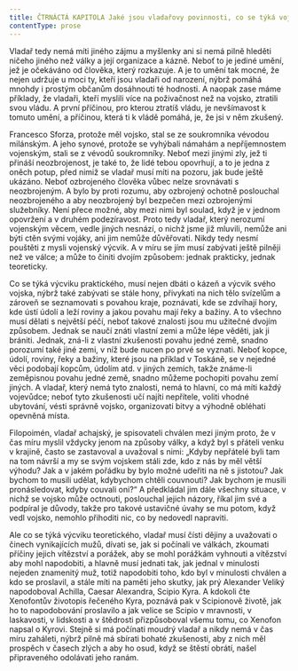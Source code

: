 ```yaml
---
title: ČTRNÁCTÁ KAPITOLA Jaké jsou vladařovy povinnosti, co se týká vojska
contentType: prose
---
```


<section>

Vladař tedy nemá míti jiného zájmu a myšlenky ani si nemá pilně hleděti ničeho jiného než války a její organizace a kázně. Neboť to je jediné umění, jež je očekáváno od člověka, který rozkazuje. A je to umění tak mocné, že nejen udržuje u moci ty, kteří jsou vladaři od narození, nýbrž pomáhá mnohdy i prostým občanům dosáhnouti té hodnosti. A naopak zase máme příklady, že vladaři, kteří myslili více na poživačnost než na vojsko, ztratili svou vládu. A první příčinou, pro kterou ztratíš vládu, je nevšímavost k tomuto umění, a příčinou, která ti k vládě pomáhá, je, že jsi v něm zkušený.

Francesco Sforza, protože měl vojsko, stal se ze soukromníka vévodou milánským. A jeho synové, protože se vyhýbali námahám a nepříjemnostem vojenským, stali se z vévodů soukromníky. Neboť mezi jinými zly, jež ti přináší neozbrojenost, je také to, že lidé tebou opovrhují, a to je jedna z oněch potup, před nimiž se vladař musí míti na pozoru, jak bude ještě ukázáno. Neboť ozbrojeného člověka vůbec nelze srovnávati s neozbrojeným. A bylo by proti rozumu, aby ozbrojený ochotně poslouchal neozbrojeného a aby neozbrojený byl bezpečen mezi ozbrojenými služebníky. Není přece možné, aby mezi nimi byl soulad, když je v jednom opovržení a v druhém podezíravost. Proto tedy vladař, který nerozumí vojenským věcem, vedle jiných nesnází, o nichž jsme již mluvili, nemůže ani býti ctěn svými vojáky, ani jim nemůže důvěřovati. Nikdy tedy nesmí pouštěti z mysli vojenský výcvik. A v míru se jím musí zabývati ještě pilněji než ve válce; a může to činiti dvojím způsobem: jednak prakticky, jednak teoreticky.

Co se týká výcviku praktického, musí nejen dbáti o kázeň a výcvik svého vojska, nýbrž také zabývati se stále hony, přivykati na nich tělo svízelům a zároveň se seznamovati s povahou kraje, poznávati, kde se zdvíhají hory, kde ústí údolí a leží roviny a jakou povahu mají řeky a bažiny. A to všechno musí dělati s největší péčí, neboť takové znalosti jsou mu užitečné dvojím způsobem. Jednak se naučí znáti vlastní zemi a může lépe věděti, jak ji brániti. Jednak, zná-li z vlastní zkušenosti povahu jedné země, snadno porozumí také jiné zemi, v níž bude nucen po prvé se vyznati. Neboť kopce, údolí, roviny, řeky a bažiny, které jsou na příklad v Toskáně, se v nejedné věci podobají kopcům, údolím atd. v jiných zemích, takže známe-li zeměpisnou povahu jedné země, snadno můžeme pochopiti povahu zemí jiných. A vladař, který nemá tyto znalosti, nemá to hlavní, co má míti každý vojevůdce; neboť tyto zkušenosti učí najíti nepřítele, voliti vhodné ubytování, vésti správně vojsko, organizovati bitvy a výhodně obléhati opevněná místa.

Filopoimén, vladař achajský, je spisovateli chválen mezi jiným proto, že v čas míru myslil vždycky jenom na způsoby války, a když byl s přáteli venku v krajině, často se zastavoval a uvažoval s nimi: „Kdyby nepřátelé byli tam na tom návrší a my se svým vojskem stáli zde, kdo z nás by měl větší výhodu? Jak a v jakém pořádku by bylo možné udeřiti na ně s jistotou? Jak bychom to musili udělat, kdybychom chtěli couvnouti? Jak bychom je musili pronásledovat, kdyby couvali oni?“ A předkládal jim dále všechny situace, v nichž se vojsko může octnouti, poslouchal jejich názory, říkal jim své a podpíral je důvody, takže pro takové ustavičné úvahy se mu potom, když vedl vojsko, nemohlo přihoditi nic, co by nedovedl napraviti.

Ale co se týká výcviku teoretického, vladař musí čísti dějiny a uvažovati o činech vynikajících mužů, dívati se, jak si počínali ve válkách, zkoumati příčiny jejich vítězství a porážek, aby se mohl porážkám vyhnouti a vítězství aby mohl napodobiti, a hlavně musí jednati tak, jak jednal v minulosti nejeden znamenitý muž, totiž napodobiti toho, kdo byl v minulosti chválen a kdo se proslavil, a stále míti na paměti jeho skutky, jak prý Alexander Veliký napodoboval Achilla, Caesar Alexandra, Scipio Kyra. A kdokoli čte Xenofontův životopis řečeného Kyra, poznává pak v Scipionově životě, jak ho to napodobování proslavilo a jak velice se Scipio v mravnosti, v laskavosti, v lidskosti a v štědrosti přizpůsoboval všemu tomu, co Xenofon napsal o Kyrovi. Stejně si má počínati moudrý vladař a nikdy nemá v čas míru zaháleti, nýbrž pilně má sbírati bohaté zkušenosti, aby z nich měl prospěch v časech zlých a aby ho osud, když se štěstí obrátí, našel připraveného odolávati jeho ranám.

</section>

[^1]: _Francesco Vettori_ (1474-1539), důvěrný přítel Machiavelliův (byli spolu r. 1507 s poselstvím u císaře Maxmiliána); vyslanec republiky florentské u papeže Lva X. __Pozn. překl___._

[^2]: _Filippo da Gasavecchia_, přítel Machiavelliův i Vettoriův. _Pozn. překl._

[^3]: _Pavel_ (Pagolo) _Vettori__,_ bratr Francesca Vettoriho. _Pozn. překl._

[^4]: _Plautův Geta_, postava z Plautovy komedie. _Pozn. překl._

[^5]: Frosino z Panzana, Antonio Guicciardini, Batisto Guicciardini, Filippo Ginori, Tommaso del Bene – Maciavelliovi sousedé a známí. _Pozn. překl._

[^6]: _Frosino z Panzana__,_ _Antonio Guicciardini__,_ _Batista Guicciardini__,_ _Filippo Ginori__,_ _Tommaso del Bene__,_ Machiavelliovi sousedé a známí. _Pozn. překl._

[^7]: (Kdysi) výrobce a podomní obchodník s vápnem. _Pozn. red._

[^8]: Pozdější název _Il Principe – Vladař_. _Pozn. překl._

[^9]: _Giuliano de’ Medici_ (1479–1516) zatím zemřel, takže Machiavelli věnoval pak _Vladaře_ Lorenzovi de’ Medici. _Pozn. překl._

[^10]: _Ardinghelli Piero_, florentský prelát, byl tenkrát sekretářem papeže Lva X. Měl pověst intrikána a Machiavelli se obával, aby se Ardinghelli nevydával za autora _Vladaře_. _Pozn. překl._

[^11]: Brokát se zlatými vlákny nebo oděv z něho zhotovený. _Pozn. red._

[^12]: Nejvyšší státní nebo soudní úředník ve starověkém Římě. _Pozn. red._

[^13]: _Giorgio Scali__,_ bohatý Florenťan, člen vlády, ale tak zpupný, že proti sobě popudil své spoluobčany, „ačkoli ho nedávno předtím zbožňovali“, a byl 1382 sťat. _Pozn. překl._

[^14]: _Konstantinopolský císař:_ Jan Cantacuzen. _Pozn. překl._

[^15]: Narážka na aragonského krále Ferdinanda V. Katolického (1452–1516), o němž i Guicciardini, který býval vyslancem u jeho dvora, napsal: „Má pověst vladaře, který často neplní daný slib. Myslím, že se dovede přetvařovat lépe než kdokoli jiný.“ _Pozn. překl._

[^16]: _Bernabo_ z Milána: z rodu Visconti, známý svými podivínskými skutky, když byl členem milánské vlády. _Pozn. překl._

[^17]: _Nevídané věci_ způsobené bohem: Machiavelli zde jistě nemíní žádné zázraky současné, nýbrž používá k podepření své výzvy obrazu biblického. _Pozn. překl._
